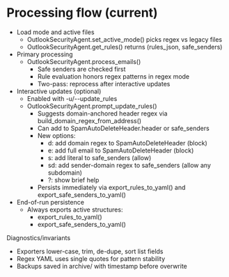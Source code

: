 # Processing flow (current)

- Load mode and active files
  - OutlookSecurityAgent.set_active_mode() picks regex vs legacy files
  - OutlookSecurityAgent.get_rules() returns (rules_json, safe_senders)
- Primary processing
  - OutlookSecurityAgent.process_emails()
    - Safe senders are checked first
    - Rule evaluation honors regex patterns in regex mode
    - Two-pass: reprocess after interactive updates
- Interactive updates (optional)
  - Enabled with -u/--update_rules
  - OutlookSecurityAgent.prompt_update_rules()
    - Suggests domain-anchored header regex via build_domain_regex_from_address()
    - Can add to SpamAutoDeleteHeader.header or safe_senders
    - New options:
      - d: add domain regex to SpamAutoDeleteHeader (block)
      - e: add full email to SpamAutoDeleteHeader (block)
      - s: add literal to safe_senders (allow)
      - sd: add sender-domain regex to safe_senders (allow any subdomain)
      - ?: show brief help
    - Persists immediately via export_rules_to_yaml() and export_safe_senders_to_yaml()
- End-of-run persistence
  - Always exports active structures:
    - export_rules_to_yaml()
    - export_safe_senders_to_yaml()

Diagnostics/invariants
- Exporters lower-case, trim, de-dupe, sort list fields
- Regex YAML uses single quotes for pattern stability
- Backups saved in archive/ with timestamp before overwrite

